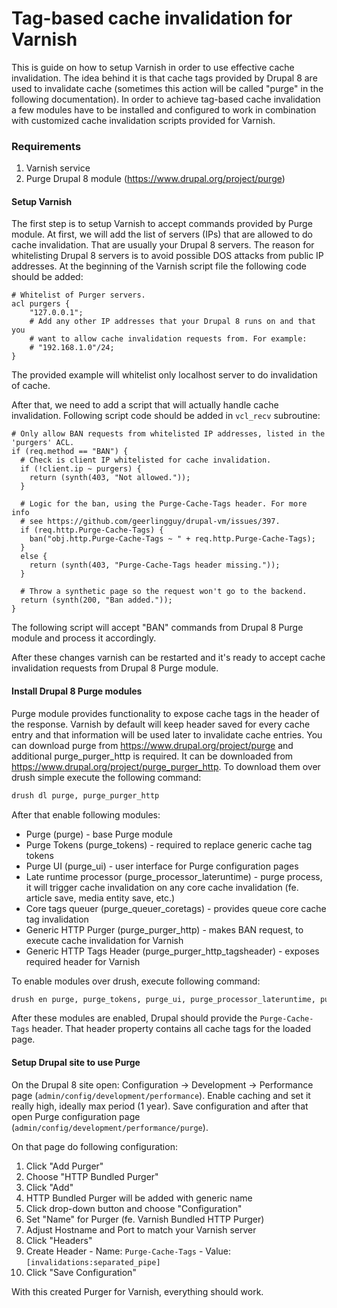 # Tag-based cache invalidation for Varnish

This is guide on how to setup Varnish in order to use effective cache invalidation. The idea behind it is that cache tags provided by Drupal 8 are used to invalidate cache (sometimes this action will be called "purge" in the following documentation). In order to achieve tag-based cache invalidation a few modules have to be installed and configured to work in combination with customized cache invalidation scripts provided for Varnish.

### Requirements

1. Varnish service
2. Purge Drupal 8 module (https://www.drupal.org/project/purge)

#### Setup Varnish

The first step is to setup Varnish to accept commands provided by Purge module. At first, we will add the list of servers (IPs) that are allowed to do cache invalidation. That are usually your Drupal 8 servers. The reason for whitelisting Drupal 8 servers is to avoid possible DOS attacks from public IP addresses. At the beginning of the Varnish script file the following code should be added:
```varnish
# Whitelist of Purger servers.
acl purgers {
    "127.0.0.1";
    # Add any other IP addresses that your Drupal 8 runs on and that you
    # want to allow cache invalidation requests from. For example:
    # "192.168.1.0"/24;
}
```
The provided example will whitelist only localhost server to do invalidation of cache.

After that, we need to add a script that will actually handle cache invalidation. Following script code should be added in ```vcl_recv``` subroutine:
```varnish
# Only allow BAN requests from whitelisted IP addresses, listed in the 'purgers' ACL.
if (req.method == "BAN") {
  # Check is client IP whitelisted for cache invalidation.
  if (!client.ip ~ purgers) {
	return (synth(403, "Not allowed."));
  }

  # Logic for the ban, using the Purge-Cache-Tags header. For more info
  # see https://github.com/geerlingguy/drupal-vm/issues/397.
  if (req.http.Purge-Cache-Tags) {
	ban("obj.http.Purge-Cache-Tags ~ " + req.http.Purge-Cache-Tags);
  }
  else {
	return (synth(403, "Purge-Cache-Tags header missing."));
  }

  # Throw a synthetic page so the request won't go to the backend.
  return (synth(200, "Ban added."));
}
```
The following script will accept "BAN" commands from Drupal 8 Purge module and process it accordingly.

After these changes varnish can be restarted and it's ready to accept cache invalidation requests from Drupal 8 Purge module.


#### Install Drupal 8 Purge modules

Purge module provides functionality to expose cache tags in the header of the response. Varnish by default will keep header saved for every cache entry and that information will be used later to invalidate cache entries. You can download purge from https://www.drupal.org/project/purge and additional purge_purger_http is required. It can be downloaded from https://www.drupal.org/project/purge_purger_http. To download them over drush simple execute the following command:
```bash
drush dl purge, purge_purger_http
```

After that enable following modules:
- Purge (purge) - base Purge module
- Purge Tokens (purge_tokens) - required to replace generic cache tag tokens
- Purge UI (purge_ui) - user interface for Purge configuration pages
- Late runtime processor (purge_processor_lateruntime) - purge process, it will trigger cache invalidation on any core cache invalidation (fe. article save, media entity save, etc.)
- Core tags queuer (purge_queuer_coretags) - provides queue core cache tag invalidation
- Generic HTTP Purger (purge_purger_http) - makes BAN request, to execute cache invalidation for Varnish
- Generic HTTP Tags Header (purge_purger_http_tagsheader) - exposes required header for Varnish

To enable modules over drush, execute following command:
```bash
drush en purge, purge_tokens, purge_ui, purge_processor_lateruntime, purge_queuer_coretags, purge_purger_http, purge_purger_http_tagsheader
```

After these modules are enabled, Drupal should provide the ```Purge-Cache-Tags``` header. That header property contains all cache tags for the loaded page.

#### Setup Drupal site to use Purge

On the Drupal 8 site open: Configuration -> Development -> Performance page (```admin/config/development/performance```). Enable caching and set it really high, ideally max period (1 year). Save configuration and after that open Purge configuration page (```admin/config/development/performance/purge```).

On that page do following configuration:
1. Click "Add Purger"
2. Choose "HTTP Bundled Purger"
3. Click "Add"
4. HTTP Bundled Purger will be added with generic name
5. Click drop-down button and choose "Configuration"
6. Set "Name" for Purger (fe. Varnish Bundled HTTP Purger)
7. Adjust Hostname and Port to match your Varnish server
8. Click "Headers"
9. Create Header - Name: ```Purge-Cache-Tags``` - Value: ```[invalidations:separated_pipe]```
10. Click "Save Configuration"

With this created Purger for Varnish, everything should work.
